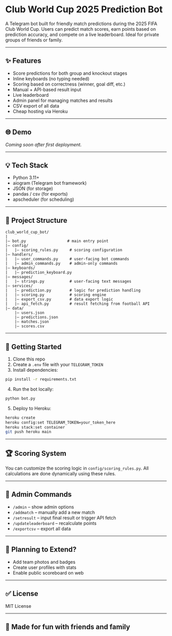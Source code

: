 # Club World Cup 2025 Prediction Bot

A Telegram bot built for friendly match predictions during the 2025 FIFA Club World Cup. Users can predict match scores, earn points based on prediction accuracy, and compete on a live leaderboard. Ideal for private groups of friends or family.

---

## ✨ Features
- Score predictions for both group and knockout stages
- Inline keyboards (no typing needed)
- Scoring based on correctness (winner, goal diff, etc.)
- Manual + API-based result input
- Live leaderboard
- Admin panel for managing matches and results
- CSV export of all data
- Cheap hosting via Heroku

---

## 🌐 Demo
*Coming soon after first deployment.*

---

## 💡 Tech Stack
- Python 3.11+
- aiogram (Telegram bot framework)
- JSON (for storage)
- pandas / csv (for exports)
- apscheduler (for scheduling)

---

## 📂 Project Structure
```
club_world_cup_bot/
|
|— bot.py                  # main entry point
|— config/
|   |— scoring_rules.py     # scoring configuration
|— handlers/
|   |— user_commands.py     # user-facing bot commands
|   |— admin_commands.py    # admin-only commands
|— keyboards/
|   |— prediction_keyboard.py
|— messages/
|   |— strings.py           # user-facing text messages
|— services/
|   |— prediction.py        # logic for prediction handling
|   |— scoring.py           # scoring engine
|   |— export_csv.py        # data export logic
|   |— api_fetch.py         # result fetching from football API
|— data/
    |— users.json
    |— predictions.json
    |— matches.json
    |— scores.csv
```

---

## 🚀 Getting Started
1. Clone this repo
2. Create a `.env` file with your `TELEGRAM_TOKEN`
3. Install dependencies:
```bash
pip install -r requirements.txt
```
4. Run the bot locally:
```bash
python bot.py
```
5. Deploy to Heroku:
```bash
heroku create
heroku config:set TELEGRAM_TOKEN=your_token_here
heroku stack:set container
git push heroku main
```

---

## 🏆 Scoring System
You can customize the scoring logic in `config/scoring_rules.py`. All calculations are done dynamically using these rules.

---

## 🔐 Admin Commands
- `/admin` – show admin options
- `/addmatch` – manually add a new match
- `/setresult` – input final result or trigger API fetch
- `/updateleaderboard` – recalculate points
- `/exportcsv` – export all data

---

## 📅 Planning to Extend?
- Add team photos and badges
- Create user profiles with stats
- Enable public scoreboard on web

---

## ✅ License
MIT License

---

## 🙌 Made for fun with friends and family 
